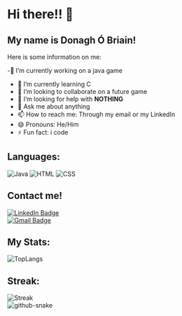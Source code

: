 # Hi there!! 👋
## My name is Donagh Ó Briain!

Here is some information on me:

-🔭 I’m currently working on a java game
- 🌱 I’m currently learning C
- 👯 I’m looking to collaborate on a future game
- 🤔 I’m looking for help with __**NOTHING**__
- 💬 Ask me about anything
- 📫 How to reach me: Through my email or my LinkedIn
- 😄 Pronouns: He/Him
- ⚡ Fun fact: i code
## Languages:
<div>
  <img alt="Java" src="https://img.shields.io/badge/java-%23ED8B00.svg?style=for-the-badge&logo=openjdk&logoColor=white"/>
  <img alt="HTML" src="https://img.shields.io/badge/HTML5-E34F26?style=for-the-badge&logo=html5&logoColor=white"/>
  <img alt="CSS" src="https://img.shields.io/badge/CSS3-1572B6?style=for-the-badge&logo=css3&logoColor=white"/>
</div>

## Contact me!
<div id="badges">
  <a href="https://www.linkedin.com/in/donagh-o-briain/"/>
    <img alt="LinkedIn Badge" src="https://img.shields.io/badge/LinkedIn-blue?style=for-the-badge&logo=linkedin&logoColor=white"/>
  </a></div>
  <div id="badges"><a href="mailto:donaghobriain5@gmail.com">
    <img alt="Gmail Badge" src="https://img.shields.io/badge/Gmail-EA4335.svg?style=for-the-badge&logo=Gmail&logoColor=white"/>
  </a></div>
   
## My Stats:
<picture>
  <source media="(prefers-color-scheme: dark)" srcset="https://github-readme-stats.vercel.app/api/top-langs/?username=DonaghOB&layout=compact&theme=vision-friendly-dark" />
  <img alt="TopLangs" src="https://github-readme-stats.vercel.app/api/top-langs/?username=DonaghOB&layout=compact&theme=default#gh-light-mode-only" />
</picture>
<br>

## Streak:
<picture>
  <source media="(prefers-color-scheme: dark)" srcset="http://github-readme-streak-stats.herokuapp.com?user=DonaghOB&theme=dark&background=000000" />
  <img alt="Streak" src="http://github-readme-streak-stats.herokuapp.com?user=DonaghOB&theme=default#gh-light-mode-only" />
</picture>


<div><picture>
  <source media="(prefers-color-scheme: dark)" srcset="https://raw.githubusercontent.com/DonaghOB/DonaghOB/output/github-contribution-grid-snake-dark.svg" />
  <source media="(prefers-color-scheme: light)" srcset="https://raw.githubusercontent.com/DonaghOB/DonaghOB/output/github-contribution-grid-snake.svg" />
  <img alt="github-snake" src="github-snake.svg" />
</picture></div>
